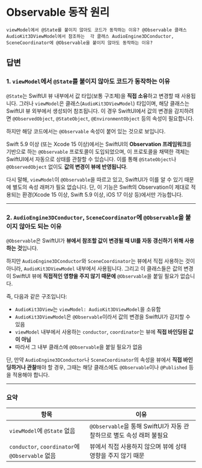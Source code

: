 # Observable 동작 원리
```plain
viewModel에서 @State를 붙이지 않아도 코드가 동작하는 이유? @Observable 클래스 AudioKit3DViewModel에서 참조하는  각 클래스 AudioEngine3DConductor, SceneCoordinator에 @Observable을 붙이지 않아도 동작하는 이유?
```

## 답변

### 1. `viewModel`에서 `@State`를 붙이지 않아도 코드가 동작하는 이유

`@State`는 SwiftUI 뷰 내부에서 값 타입(보통 구조체)을 **직접 소유**하고 변경할 때 사용됩니다. 그러나 `viewModel`은 클래스(`AudioKit3DViewModel`) 타입이며, 해당 클래스는 SwiftUI 뷰 외부에서 생성되어 참조됩니다. 이 경우 SwiftUI에서 값의 변경을 감지하려면 `@ObservedObject`, `@StateObject`, `@EnvironmentObject` 등의 속성이 필요합니다.

하지만 해당 코드에서는 `@Observable` 속성이 붙어 있는 것으로 보입니다.

Swift 5.9 이상 (또는 Xcode 15 이상)에서는 SwiftUI의 **Observation 프레임워크**를 기반으로 하는 `@Observable` 프로토콜이 도입되었으며, 이 프로토콜을 채택한 객체는 SwiftUI에서 자동으로 상태를 관찰할 수 있습니다. 이를 통해 `@StateObject`나 `@ObservedObject` 없이도 **값의 변경이 뷰에 반영됩니다**.

다시 말해, `viewModel`이 `@Observable`을 따르고 있고, SwiftUI가 이를 알 수 있기 때문에 별도의 속성 래퍼가 필요 없습니다. 단, 이 기능은 Swift의 Observation이 제대로 적용되는 환경(Xcode 15 이상, Swift 5.9 이상, iOS 17 이상 등)에서만 가능합니다.

---

### 2. `AudioEngine3DConductor`, `SceneCoordinator`에 `@Observable`을 붙이지 않아도 되는 이유

`@Observable`은 SwiftUI가 **뷰에서 참조할 값이 변경될 때 UI를 자동 갱신하기 위해 사용하는 것**입니다.

하지만 `AudioEngine3DConductor`와 `SceneCoordinator`는 뷰에서 직접 사용하는 것이 아니라, `AudioKit3DViewModel` 내부에서 사용됩니다. 그리고 이 클래스들은 값의 변경이 SwiftUI 뷰에 **직접적인 영향을 주지 않기 때문에** `@Observable`을 붙일 필요가 없습니다.

즉, 다음과 같은 구조입니다:

- `AudioKit3DView`는 `viewModel: AudioKit3DViewModel`을 소유함
- `AudioKit3DViewModel`은 `@Observable`이라서 값의 변경을 SwiftUI가 감지할 수 있음
- `viewModel` 내부에서 사용하는 `conductor`, `coordinator`는 뷰에 **직접 바인딩된 값이 아님**
- 따라서 그 내부 클래스에 `@Observable`을 붙일 필요가 없음

단, 만약 `AudioEngine3DConductor`나 `SceneCoordinator`의 속성을 뷰에서 **직접 바인딩하거나 관찰**해야 할 경우, 그때는 해당 클래스에도 `@Observable`이나 `@Published` 등을 적용해야 합니다.

---

### 요약

| 항목                          | 이유                                                                 |
|-----------------------------|----------------------------------------------------------------------|
| `viewModel`에 `@State` 없음     | `@Observable`을 통해 SwiftUI가 자동 관찰하므로 별도 속성 래퍼 불필요 |
| `conductor`, `coordinator`에 `@Observable` 없음 | 뷰에서 직접 사용하지 않으며 뷰에 상태 영향을 주지 않기 때문          |


